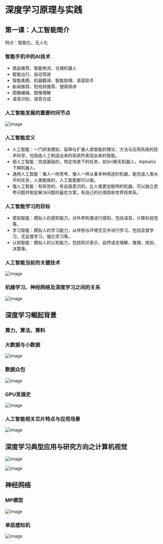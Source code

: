 # 深度学习原理与实践
## 第一课：人工智能简介
特点：智能化、无人化<br> 
### 智能手机中的AI技术
- 商品推荐、智能物流、仓储机器人
- 智能出行、自动驾驶
- 智能美图、机器翻译、智能助理、语音助手
- 新闻推荐、短视频推荐、搜索排序
- 图像编辑、图像理解
- 语音识别、语音合成

### 人工智能发展的重要时间节点
![image](https://user-images.githubusercontent.com/47166091/198283134-0e816d56-d6c1-4de3-8755-1e9bbb6a8c2a.png)

### 人工智能定义
- 人工智能：一门研发模拟，延伸与扩展人类智能的理论、方法与应用系统的技术科学，也指由人工制造出来的系统所表现出来的智能。
- 弱人工智能：完成基础的，特定场景下的任务，如Siri聊天机器人，AlphaGo下棋机器人。
- 通用人工智能：像人一样思考、像人一样从事多种用途的机器，能完成人类水平的任务，人类能做的，人工智能都可以做。
- 强人工智能：有知觉的、有自我意识的，比人类更加聪明的机器。可以独立思考问题并制定解决问题的最优方案，有自己的价值观和世界观体系。

### 人工智能学习的目标

- 感知智能：模拟人的感知能力，对外界刺激进行感知，包括语音，计算机视觉等。
- 学习智能：模拟人的学习能力，从样例与环境交互中进行学习，包括监督学习，无监督学习，强化学习等。
- 认知智能：模拟人的认知能力，包括知识表示、自然语言理解，推理，规划，决策等。

### 人工智能当前的关键技术
![image](https://user-images.githubusercontent.com/47166091/198289300-ba2c7e45-58ec-4bdc-8f55-88c697f21fb1.png)

### 机器学习、神经网络及深度学习之间的关系
![image](https://user-images.githubusercontent.com/47166091/198290542-75e283dd-28ee-4c90-8267-bc4833d8eb31.png)

## 深度学习崛起背景
### 算力、算法、算料
### 大数据与小数据
![image](https://user-images.githubusercontent.com/47166091/198294389-7365e78a-91cc-4596-8145-48638d825bfb.png)
### 数据众包
![image](https://user-images.githubusercontent.com/47166091/198295052-4c05fcff-325b-4b06-9c01-4dc795bca16a.png)
### GPU发展史
![image](https://user-images.githubusercontent.com/47166091/198296879-4404748e-447f-4a00-a837-267f56957242.png)
### 人工智能相关芯片特点与应用场景
![image](https://user-images.githubusercontent.com/47166091/198297150-10eaa409-0753-4810-9d19-94303be0f866.png)


## 深度学习典型应用与研究方向之计算机视觉
![image](https://user-images.githubusercontent.com/47166091/198298874-6a00cbdf-66f3-41de-9e97-56810833c4a3.png)

![image](https://user-images.githubusercontent.com/47166091/198299728-46b1c876-edbb-4270-965a-e9f0382f97f7.png)


## 神经网络
### MP模型
![image](https://user-images.githubusercontent.com/47166091/198306516-be32d304-7019-482d-903e-d4561dc96d1c.png)

### 单层感知机
![image](https://user-images.githubusercontent.com/47166091/198307882-b6ea6c24-b39a-4bbb-b995-11a987a5fbde.png)






